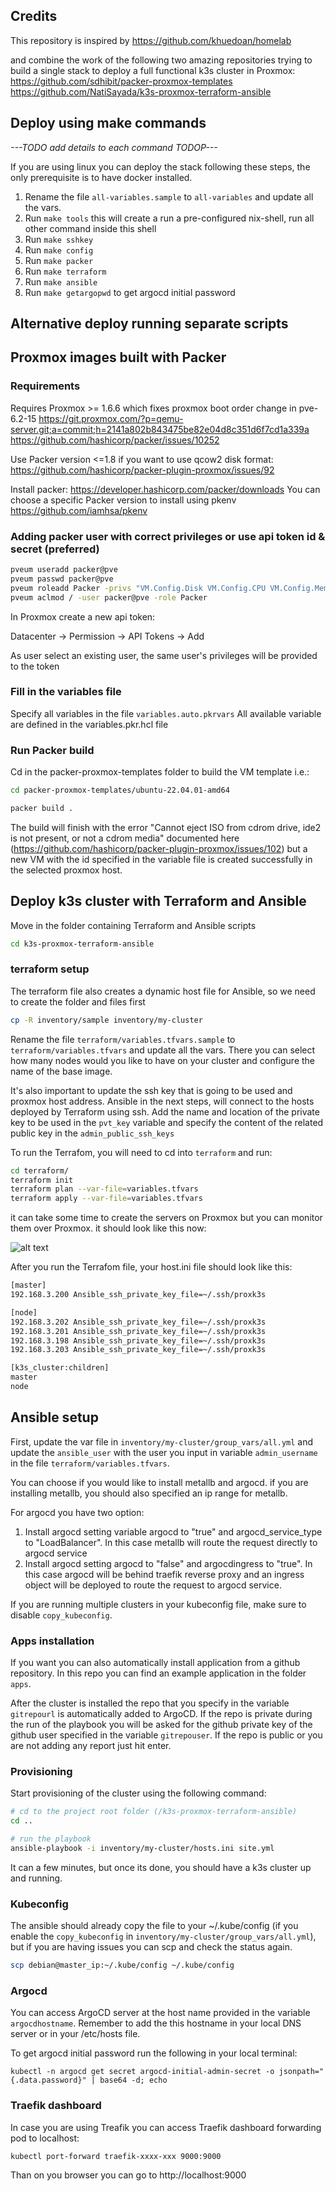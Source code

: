 ## Credits
This repository is inspired by https://github.com/khuedoan/homelab

and combine the work of the following two amazing repositories trying to build a single stack to deploy a full functional k3s cluster in Proxmox: 
https://github.com/sdhibit/packer-proxmox-templates
https://github.com/NatiSayada/k3s-proxmox-terraform-ansible

## Deploy using make commands
*---TODO add details to each command TODOP---*

If you are using linux you can deploy the stack following these steps, the only prerequisite is to have docker installed.

1. Rename the file `all-variables.sample` to `all-variables` and update all the vars. 
2. Run `make tools` this will create a run a pre-configured nix-shell, run all other command inside this shell
3. Run `make sshkey`
4. Run `make config`
5. Run `make packer`
6. Run `make terraform` 
7. Run `make ansible` 
9. Run `make getargopwd` to get argocd initial password 

## Alternative deploy running separate scripts

## Proxmox images built with Packer

### Requirements
Requires Proxmox >= 1.6.6 which fixes proxmox boot order change in pve-6.2-15
https://git.proxmox.com/?p=qemu-server.git;a=commit;h=2141a802b843475be82e04d8c351d6f7cd1a339a
https://github.com/hashicorp/packer/issues/10252

Use Packer version <=1.8 if you want to use qcow2 disk format:
https://github.com/hashicorp/packer-plugin-proxmox/issues/92 

Install packer:
https://developer.hashicorp.com/packer/downloads
You can choose a specific Packer version to install using pkenv
https://github.com/iamhsa/pkenv

### Adding packer user with correct privileges or use api token id & secret (preferred)
``` bash
pveum useradd packer@pve
pveum passwd packer@pve
pveum roleadd Packer -privs "VM.Config.Disk VM.Config.CPU VM.Config.Memory Datastore.AllocateSpace Sys.Modify VM.Config.Options VM.Allocate VM.Audit VM.Console VM.Config.CDROM VM.Config.Network VM.PowerMgmt VM.Config.HWType VM.Monitor"
pveum aclmod / -user packer@pve -role Packer
```

In Proxmox create a new api token:

Datacenter -> Permission -> API Tokens -> Add

As user select an existing user, the same user's privileges will be provided to the token

### Fill in the variables file 
Specify all variables in the file `variables.auto.pkrvars`
All available variable are defined in the variables.pkr.hcl file

### Run Packer build
Cd in the packer-proxmox-templates folder to build the VM template i.e.:
```bash
cd packer-proxmox-templates/ubuntu-22.04.01-amd64
```
```bash
packer build .
```
The build will finish with the error "Cannot eject ISO from cdrom drive, ide2 is not present, or not a cdrom media" documented here
(https://github.com/hashicorp/packer-plugin-proxmox/issues/102)
but a new VM with the id specified in the variable file is created successfully in the selected proxmox host.

## Deploy k3s cluster with Terraform and Ansible
Move in the folder containing Terraform and Ansible scripts
```bash
cd k3s-proxmox-terraform-ansible
```

### terraform setup

The terraform file also creates a dynamic host file for Ansible, so we need to create the folder and files first

```bash
cp -R inventory/sample inventory/my-cluster
```

Rename the file `terraform/variables.tfvars.sample` to `terraform/variables.tfvars` and update all the vars.
There you can select how many nodes would you like to have on your cluster and configure the name of the base image.

It's also important to update the ssh key that is going to be used and proxmox host address.
Ansible in the next steps, will connect to the hosts deployed by Terraform using ssh.  Add the name and location of the private key to be used in the ```pvt_key``` variable and specify the content of the related public key in the ```admin_public_ssh_keys``` 

To run the Terrafom, you will need to cd into `terraform` and run:

```bash
cd terraform/
terraform init
terraform plan --var-file=variables.tfvars
terraform apply --var-file=variables.tfvars
```

it can take some time to create the servers on Proxmox but you can monitor them over Proxmox.
it should look like this now:

![alt text](pics/h0Ha98fXyO.png)

After you run the Terrafom file, your host.ini file should look like this:

```bash
[master]
192.168.3.200 Ansible_ssh_private_key_file=~/.ssh/proxk3s

[node]
192.168.3.202 Ansible_ssh_private_key_file=~/.ssh/proxk3s
192.168.3.201 Ansible_ssh_private_key_file=~/.ssh/proxk3s
192.168.3.198 Ansible_ssh_private_key_file=~/.ssh/proxk3s
192.168.3.203 Ansible_ssh_private_key_file=~/.ssh/proxk3s

[k3s_cluster:children]
master
node
```

## Ansible setup

First, update the var file in `inventory/my-cluster/group_vars/all.yml` and update the ```ansible_user``` with the user you input in variable ```admin_username```  in the file  `terraform/variables.tfvars`. 

You can choose if you would like to install metallb and argocd. if you are installing metallb, you should also specified an ip range for metallb.

For argocd you have two option:
1. Install argocd setting variable argocd to "true" and argocd_service_type to "LoadBalancer". In this case metallb will route the request directly to argocd service
2. Install argocd setting argocd to "false" and argocdingress to "true". In this case argocd will be behind traefik reverse proxy and an ingress object will be deployed to route the request to argocd service.

If you are running multiple clusters in your kubeconfig file, make sure to disable ```copy_kubeconfig```.

### Apps installation
If you want you can also automatically install application from a github repository.
In this repo you can find an example application in the folder ```apps```.

After the cluster is installed the repo that you specify in the variable `gitrepourl` is automatically added to ArgoCD.
If the repo is private during the run of the playbook you will be asked for the github private key of the github user specified in the variable `gitrepouser`.
If the repo is public or you are not adding any report just hit enter.

### Provisioning

Start provisioning of the cluster using the following command:

```bash
# cd to the project root folder (/k3s-proxmox-terraform-ansible)
cd ..

# run the playbook
ansible-playbook -i inventory/my-cluster/hosts.ini site.yml
```

It can a few minutes, but once its done, you should have a k3s cluster up and running.

### Kubeconfig

The ansible should already copy the file to your ~/.kube/config (if you enable the ```copy_kubeconfig``` in  ```inventory/my-cluster/group_vars/all.yml```), but if you are having issues you can scp and check the status again.

```bash
scp debian@master_ip:~/.kube/config ~/.kube/config
```

### Argocd
You can access ArgoCD server at the host name provided in the variable ```argocdhostname```.
Remember to add the this hostname in your local DNS server or in your /etc/hosts file.

To get argocd initial password run the following in your local terminal:

```
kubectl -n argocd get secret argocd-initial-admin-secret -o jsonpath="{.data.password}" | base64 -d; echo
```

### Traefik dashboard

In case you are using Treafik you can access Traefik dashboard forwarding pod to localhost:

```
kubectl port-forward traefik-xxxx-xxx 9000:9000
```
Than on you browser you can go to http://localhost:9000
